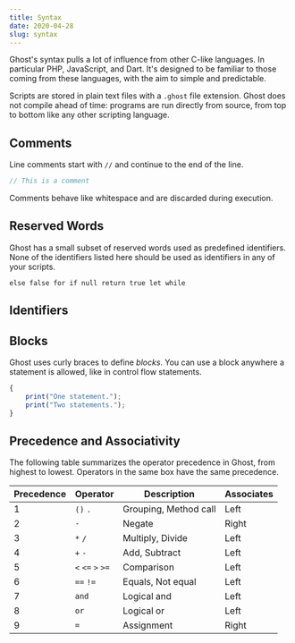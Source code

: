 ```yaml
---
title: Syntax
date: 2020-04-28
slug: syntax
---
```


Ghost's syntax pulls a lot of influence from other C-like languages. In particular PHP, JavaScript, and Dart. It's designed to be familiar to those coming from these languages, with the aim to simple and predictable.

Scripts are stored in plain text files with a `.ghost` file extension. Ghost does not compile ahead of time: programs are run directly from source, from top to bottom like any other scripting language.

## Comments
Line comments start with `//` and continue to the end of the line.

```javascript
// This is a comment
```

Comments behave like whitespace and are discarded during execution.

## Reserved Words
Ghost has a small subset of reserved words used as predefined identifiers. None of the identifiers listed here should be used as identifiers in any of your scripts.

```
else false for if null return true let while
```

## Identifiers

## Blocks
Ghost uses curly braces to define _blocks_. You can use a block anywhere a statement is allowed, like in control flow statements.

```javascript
{
    print("One statement.");
    print("Two statements.");
}
```

## Precedence and Associativity
The following table summarizes the operator precedence in Ghost, from highest to lowest. Operators in the same box have the same precedence.

| Precedence | Operator | Description | Associates |
|------------|----------|-------------|------------|
| 1 | `()` `.` | Grouping, Method call | Left |
| 2 | `-` | Negate | Right |
| 3 | `*` `/` | Multiply, Divide | Left |
| 4 | `+` `-` | Add, Subtract | Left |
| 5 | `<` `<=` `>` `>=` | Comparison | Left |
| 6 | `==` `!=` | Equals, Not equal | Left |
| 7 | `and` | Logical and | Left |
| 8 | `or` | Logical or | Left |
| 9 | `=` | Assignment | Right |